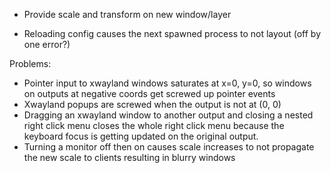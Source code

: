 - Provide scale and transform on new window/layer

- Reloading config causes the next spawned process to not layout (off by one error?)

Problems:
- Pointer input to xwayland windows saturates at x=0, y=0, so windows on outputs at negative coords
  get screwed up pointer events
- Xwayland popups are screwed when the output is not at (0, 0)
- Dragging an xwayland window to another output and closing a nested right click menu closes the whole
  right click menu because the keyboard focus is getting updated on the original output.
- Turning a monitor off then on causes scale increases to not propagate the new scale to clients resulting in blurry windows
